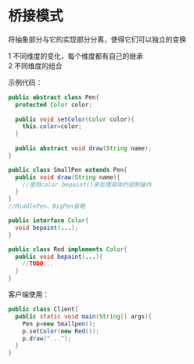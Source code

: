 # 桥接模式

将抽象部分与它的实现部分分离，使得它们可以独立的变换  

1 不同维度的变化，每个维度都有自己的继承  
2 不同维度的组合  

示例代码：  
```Java
public abstract class Pen{
  protected Color color;
  
  public void setColor(Color color){
    this.color=color;
  }
  
  public abstract void draw(String name);
}

public class SmallPen extends Pen{
  public void draw(String name){
    //使用color.bepaint()来处理具体的绘制操作
  }
}
//MiddlePen、BigPen省略

public interface Color{
  void bepaint(...);
}

public class Red implements Color{
  public void bepaint(...){
    //TODO...
  }
}
```
客户端使用：
```Java
public class Client{
  public static void main(String[] args){
    Pen p=new Smallpen();
    p.setColor(new Red());
    p.draw("...");
  }
}
```
